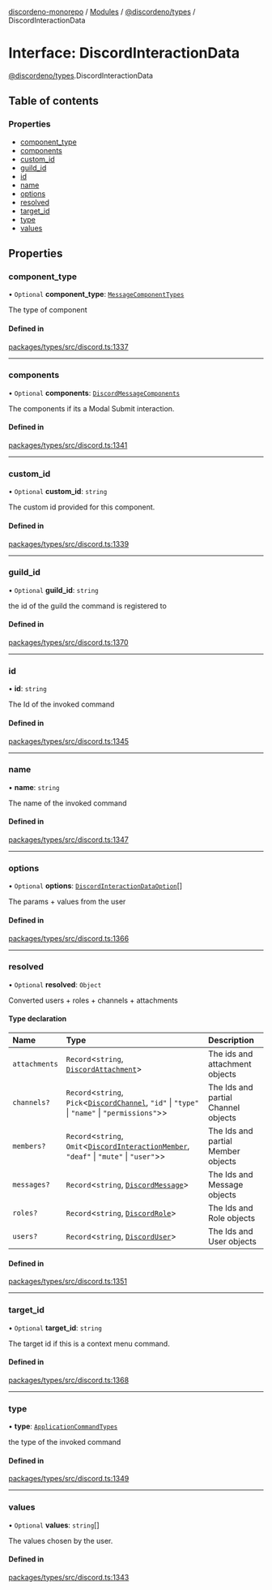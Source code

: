 [discordeno-monorepo](../README.md) / [Modules](../modules.md) / [@discordeno/types](../modules/discordeno_types.md) / DiscordInteractionData

# Interface: DiscordInteractionData

[@discordeno/types](../modules/discordeno_types.md).DiscordInteractionData

## Table of contents

### Properties

- [component_type](discordeno_types.DiscordInteractionData.md#component_type)
- [components](discordeno_types.DiscordInteractionData.md#components)
- [custom_id](discordeno_types.DiscordInteractionData.md#custom_id)
- [guild_id](discordeno_types.DiscordInteractionData.md#guild_id)
- [id](discordeno_types.DiscordInteractionData.md#id)
- [name](discordeno_types.DiscordInteractionData.md#name)
- [options](discordeno_types.DiscordInteractionData.md#options)
- [resolved](discordeno_types.DiscordInteractionData.md#resolved)
- [target_id](discordeno_types.DiscordInteractionData.md#target_id)
- [type](discordeno_types.DiscordInteractionData.md#type)
- [values](discordeno_types.DiscordInteractionData.md#values)

## Properties

### component_type

• `Optional` **component_type**: [`MessageComponentTypes`](../enums/discordeno_types.MessageComponentTypes.md)

The type of component

#### Defined in

[packages/types/src/discord.ts:1337](https://github.com/deepsarda/discordeno/blob/c6dc30bb/packages/types/src/discord.ts#L1337)

---

### components

• `Optional` **components**: [`DiscordMessageComponents`](../modules/discordeno_types.md#discordmessagecomponents)

The components if its a Modal Submit interaction.

#### Defined in

[packages/types/src/discord.ts:1341](https://github.com/deepsarda/discordeno/blob/c6dc30bb/packages/types/src/discord.ts#L1341)

---

### custom_id

• `Optional` **custom_id**: `string`

The custom id provided for this component.

#### Defined in

[packages/types/src/discord.ts:1339](https://github.com/deepsarda/discordeno/blob/c6dc30bb/packages/types/src/discord.ts#L1339)

---

### guild_id

• `Optional` **guild_id**: `string`

the id of the guild the command is registered to

#### Defined in

[packages/types/src/discord.ts:1370](https://github.com/deepsarda/discordeno/blob/c6dc30bb/packages/types/src/discord.ts#L1370)

---

### id

• **id**: `string`

The Id of the invoked command

#### Defined in

[packages/types/src/discord.ts:1345](https://github.com/deepsarda/discordeno/blob/c6dc30bb/packages/types/src/discord.ts#L1345)

---

### name

• **name**: `string`

The name of the invoked command

#### Defined in

[packages/types/src/discord.ts:1347](https://github.com/deepsarda/discordeno/blob/c6dc30bb/packages/types/src/discord.ts#L1347)

---

### options

• `Optional` **options**: [`DiscordInteractionDataOption`](discordeno_types.DiscordInteractionDataOption.md)[]

The params + values from the user

#### Defined in

[packages/types/src/discord.ts:1366](https://github.com/deepsarda/discordeno/blob/c6dc30bb/packages/types/src/discord.ts#L1366)

---

### resolved

• `Optional` **resolved**: `Object`

Converted users + roles + channels + attachments

#### Type declaration

| Name          | Type                                                                                                                                       | Description                         |
| :------------ | :----------------------------------------------------------------------------------------------------------------------------------------- | :---------------------------------- |
| `attachments` | `Record`<`string`, [`DiscordAttachment`](discordeno_types.DiscordAttachment.md)\>                                                          | The ids and attachment objects      |
| `channels?`   | `Record`<`string`, `Pick`<[`DiscordChannel`](discordeno_types.DiscordChannel.md), `"id"` \| `"type"` \| `"name"` \| `"permissions"`\>\>    | The Ids and partial Channel objects |
| `members?`    | `Record`<`string`, `Omit`<[`DiscordInteractionMember`](discordeno_types.DiscordInteractionMember.md), `"deaf"` \| `"mute"` \| `"user"`\>\> | The Ids and partial Member objects  |
| `messages?`   | `Record`<`string`, [`DiscordMessage`](discordeno_types.DiscordMessage.md)\>                                                                | The Ids and Message objects         |
| `roles?`      | `Record`<`string`, [`DiscordRole`](discordeno_types.DiscordRole.md)\>                                                                      | The Ids and Role objects            |
| `users?`      | `Record`<`string`, [`DiscordUser`](discordeno_types.DiscordUser.md)\>                                                                      | The Ids and User objects            |

#### Defined in

[packages/types/src/discord.ts:1351](https://github.com/deepsarda/discordeno/blob/c6dc30bb/packages/types/src/discord.ts#L1351)

---

### target_id

• `Optional` **target_id**: `string`

The target id if this is a context menu command.

#### Defined in

[packages/types/src/discord.ts:1368](https://github.com/deepsarda/discordeno/blob/c6dc30bb/packages/types/src/discord.ts#L1368)

---

### type

• **type**: [`ApplicationCommandTypes`](../enums/discordeno_types.ApplicationCommandTypes.md)

the type of the invoked command

#### Defined in

[packages/types/src/discord.ts:1349](https://github.com/deepsarda/discordeno/blob/c6dc30bb/packages/types/src/discord.ts#L1349)

---

### values

• `Optional` **values**: `string`[]

The values chosen by the user.

#### Defined in

[packages/types/src/discord.ts:1343](https://github.com/deepsarda/discordeno/blob/c6dc30bb/packages/types/src/discord.ts#L1343)

